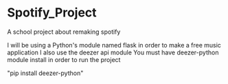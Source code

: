 # Spotify_Project
A school project about remaking spotify

I will be using a Python's module named flask in order to make a free music application 
I also use the deezer api module
You must have deezer-python module install in order to run the project 

"pip install deezer-python"